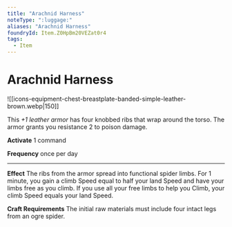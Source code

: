 ```yaml
---
title: "Arachnid Harness"
noteType: ":luggage:"
aliases: "Arachnid Harness"
foundryId: Item.Z0HpBm20VEZat0r4
tags:
  - Item
---
```


# Arachnid Harness
![[icons-equipment-chest-breastplate-banded-simple-leather-brown.webp|150]]

This _+1 leather armor_ has four knobbed ribs that wrap around the torso. The armor grants you resistance 2 to poison damage.

**Activate** 1 command

**Frequency** once per day

* * *

**Effect** The ribs from the armor spread into functional spider limbs. For 1 minute, you gain a climb Speed equal to half your land Speed and have your limbs free as you climb. If you use all your free limbs to help you Climb, your climb Speed equals your land Speed.

**Craft Requirements** The initial raw materials must include four intact legs from an ogre spider.
